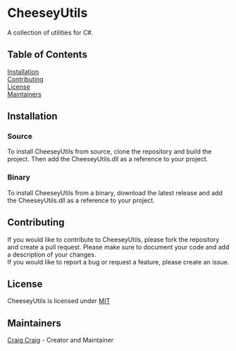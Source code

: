 # CheeseyUtils
A collection of utilities for C#.

## Table of Contents
[Installation](#installation)<br>
[Contributing](#contributing)<br>
[License](#license)<br>
[Maintainers](#maintainers)<br>

## Installation
### Source
To install CheeseyUtils from source, clone the repository and build the project. Then add the CheeseyUtils.dll as a reference to your project.

### Binary
To install CheeseyUtils from a binary, download the latest release and add the CheeseyUtils.dll as a reference to your project.

## Contributing
If you would like to contribute to CheeseyUtils, please fork the repository and create a pull request. Please make sure to document your code and add a description of your changes.<br>
If you would like to report a bug or request a feature, please create an issue.<br>

## License
CheeseyUtils is licensed under [MIT](LICENSE)

## Maintainers
[Craig Craig](https://github.com/CraigCraig) - Creator and Maintainer